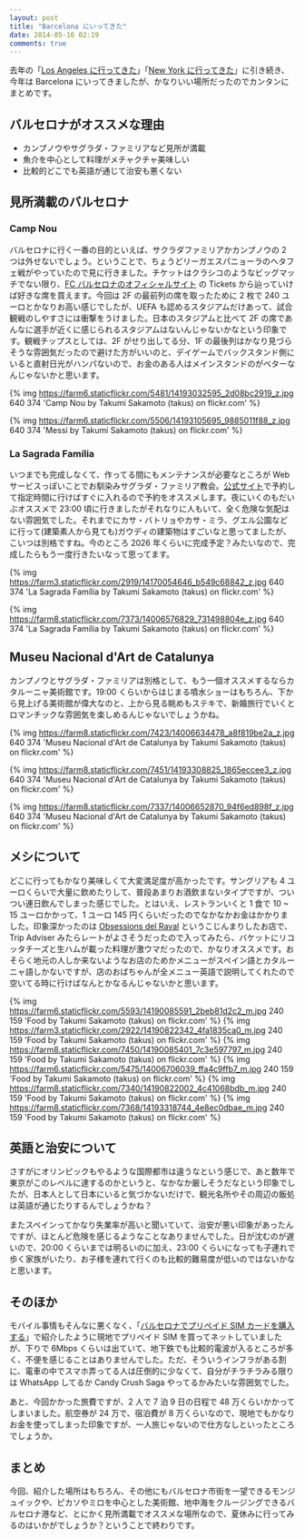 ```yaml
---
layout: post
title: "Barcelona にいってきた"
date: 2014-05-16 02:19
comments: true
---
```


去年の「[Los Angeles に行ってきた](http://blog.takus.me/2013/05/11/travel-to-los-angeles/)」「[New York に行ってきた](http://blog.takus.me/2013/05/12/travel-to-new-york/)」に引き続き、今年は Barcelona にいってきましたが、かなりいい場所だったのでカンタンにまとめです。

## バルセロナがオススメな理由

- カンプノウやサグラダ・ファミリアなど見所が満載
- 魚介を中心として料理がメチャクチャ美味しい
- 比較的どこでも英語が通じて治安も悪くない

## 見所満載のバルセロナ

### Camp Nou

バルセロナに行く一番の目的といえば、サクラダファミリアかカンプノウの 2 つは外せないでしょう。ということで、ちょうどリーガエスパニョーラのヘタフェ戦がやっていたので見に行きました。チケットはクラシコのようなビッグマッチでない限り、[FC バルセロナのオフィシャルサイト](http://www.fcbarcelona.com/) の Tickets から辿っていけば好きな席を買えます。今回は 2F の最前列の席を取ったために 2 枚で 240 ユーロとかなりお高い感じでしたが、UEFA も認めるスタジアムだけあって、試合観戦のしやすさには衝撃をうけました。日本のスタジアムと比べて 2F の席であんなに選手が近くに感じられるスタジアムはないんじゃないかなという印象です。観戦チップスとしては、2F がせり出してる分、1F の最後列はかなり見づらそうな雰囲気だったので避けた方がいいのと、デイゲームでバックスタンド側にいると直射日光がハンパないので、お金のある人はメインスタンドのがベターなんじゃないかと思います。

{% img https://farm6.staticflickr.com/5481/14193032595_2d08bc2919_z.jpg 640 374 'Camp Nou by Takumi Sakamoto (takus) on flickr.com' %}

{% img https://farm6.staticflickr.com/5506/14193105695_9885011f88_z.jpg 640 374 'Messi by Takumi Sakamoto (takus) on flickr.com' %}

### La Sagrada Família

いつまでも完成しなくて、作ってる間にもメンテナンスが必要なところが Web サービスっぽいことでお馴染みサグラダ・ファミリア教会。[公式サイト](http://www.sagradafamilia.cat/)で予約して指定時間に行けばすぐに入れるので予約をオススメします。夜にいくのもだいぶオススメで 23:00 頃に行きましたがそれなりに人もいて、全く危険な気配はない雰囲気でした。それまでにカサ・バトリョやカサ・ミラ、グエル公園などに行って(建築素人から見ても)ガウディの建築物はすごいなと思ってましたが、こいつは別格ですね。今のところ 2026 年くらいに完成予定？みたいなので、完成したらもう一度行きたいなって思ってます。

{% img https://farm3.staticflickr.com/2919/14170054646_b549c68842_z.jpg 640 374 'La Sagrada Família by Takumi Sakamoto (takus) on flickr.com' %}

{% img https://farm8.staticflickr.com/7373/14006576829_731498804e_z.jpg 640 374 'La Sagrada Família by Takumi Sakamoto (takus) on flickr.com' %}

## Museu Nacional d'Art de Catalunya

カンプノウとサグラダ・ファミリアは別格として、もう一個オススメするならカタルーニャ美術館です。19:00 くらいからはじまる噴水ショーはもちろん、下から見上げる美術館が偉大なのと、上から見る眺めもステキで、新婚旅行でいくとロマンチックな雰囲気を楽しめるんじゃないでしょうかね。

{% img https://farm8.staticflickr.com/7423/14006634478_a8f819be2a_z.jpg 640 374 'Museu Nacional d'Art de Catalunya by Takumi Sakamoto (takus) on flickr.com' %}

{% img https://farm8.staticflickr.com/7451/14193308825_1865eccee3_z.jpg 640 374 'Museu Nacional d'Art de Catalunya by Takumi Sakamoto (takus) on flickr.com' %}

{% img https://farm8.staticflickr.com/7337/14006652870_94f6ed898f_z.jpg 640 374 'Museu Nacional d'Art de Catalunya by Takumi Sakamoto (takus) on flickr.com' %}

## メシについて

どこに行ってもかなり美味しくて大変満足度が高かったです。サングリアも 4 ユーロくらいで大量に飲めたりして、普段あまりお酒飲まないタイプですが、ついつい連日飲んでしまった感じでした。とはいえ、レストランいくと 1 食で 10 ~ 15 ユーロかかって、1 ユーロ 145 円くらいだったのでなかなかお金はかかりました。印象深かったのは [Obsessions del Raval](https://www.facebook.com/ObsessionsDelRaval) というこじんまりしたお店で、Trip Adviser みたらレートがよさそうだったので入ってみたら、バケットにリコッタチーズと生ハムが載った料理が激ウマだったので、かなりオススメです。おそらく地元の人しか来ないようなお店のためかメニューがスペイン語とカタルーニャ語しかないですが、店のおばちゃんが全メニュー英語で説明してくれたので空いてる時に行けばなんとかなるんじゃないかと思います。

{% img https://farm6.staticflickr.com/5593/14190085591_2beb81d2c2_m.jpg 240 159 'Food by Takumi Sakamoto (takus) on flickr.com' %}
{% img https://farm3.staticflickr.com/2922/14190822342_4fa1835ca0_m.jpg 240 159 'Food by Takumi Sakamoto (takus) on flickr.com' %}
{% img https://farm8.staticflickr.com/7450/14190085401_7c3e597797_m.jpg 240 159 'Food by Takumi Sakamoto (takus) on flickr.com' %}
{% img https://farm6.staticflickr.com/5475/14006706039_ffa4c9ffb7_m.jpg 240 159 'Food by Takumi Sakamoto (takus) on flickr.com' %}
{% img https://farm8.staticflickr.com/7340/14190822002_4c41068bdb_m.jpg 240 159 'Food by Takumi Sakamoto (takus) on flickr.com' %}
{% img https://farm8.staticflickr.com/7368/14193318744_4e8ec0dbae_m.jpg 240 159 'Food by Takumi Sakamoto (takus) on flickr.com' %}

## 英語と治安について

さすがにオリンピックもやるような国際都市は違うなという感じで、あと数年で東京がこのレベルに達するのかというと、なかなか厳しそうだなという印象でしたが、日本人として日本にいると気づかないだけで、観光名所やその周辺の飯処は英語が通じたりするんでしょうかね？

またスペインってかなり失業率が高いと聞いていて、治安が悪い印象があったんですが、ほとんど危険を感じるようなことなありませんでした。日が沈むのが遅いので、20:00 くらいまでは明るいのに加え、23:00 くらいになっても子連れで歩く家族がいたり、お子様を連れて行くのも比較的難易度が低いのではないかなと思います。

## そのほか

モバイル事情もそんなに悪くなく、「[バルセロナでプリペイド SIM カードを購入する](http://blog.takus.me/2014/05/05/barcelona-prepaid-sim/)」で紹介したように現地でプリペイド SIM を買ってネットしていましたが、下りで 6Mbps くらいは出ていて、地下鉄でも比較的電波が入るところが多く、不便を感じることはありませんでした。ただ、そういうインフラがある割に、電車の中でスマホ弄ってる人は圧倒的に少なくて、自分がチラチラみる限りは WhatsApp してるか Candy Crush Saga やってるかみたいな雰囲気でした。

あと、今回かかった旅費ですが、2 人で 7 泊 9 日の日程で 48 万くらいかかってしまいました。航空券が 24 万で、宿泊費が 8 万くらいなので、現地でもかなりお金を使ってしまった印象ですが、一人旅じゃないので仕方なしといったところでしょうか。

## まとめ

今回、紹介した場所はもちろん、その他にもバルセロナ市街を一望できるモンジュイックや、ピカソやミロを中心とした美術館、地中海をクルージングできるバルセロナ港など、とにかく見所満載でオススメな場所なので、夏休みに行ってみるのはいかがでしょうか？ということで終わりです。
